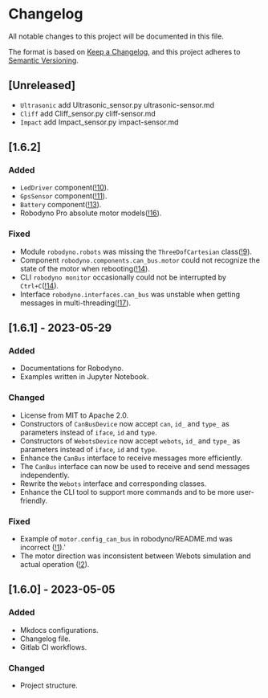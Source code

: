 # Changelog

All notable changes to this project will be documented in this file.

The format is based on [Keep a Changelog](https://keepachangelog.com/en/1.0.0/),
and this project adheres to [Semantic Versioning](https://semver.org/spec/v2.0.0.html).

## [Unreleased]
- `Ultrasonic` add Ultrasonic_sensor.py  ultrasonic-sensor.md
- `Cliff` add Cliff_sensor.py  cliff-sensor.md
- `Impact` add Impact_sensor.py  impact-sensor.md


## [1.6.2]

### Added
- `LedDriver` component([!10](http://101.42.250.169:8081/robodyno/robodyno/-/merge_requests/10)).
- `GpsSensor` component([!11](http://101.42.250.169:8081/robodyno/robodyno/-/merge_requests/11)).
- `Battery` component([!13](http://101.42.250.169:8081/robodyno/robodyno/-/merge_requests/13)).
- Robodyno Pro absolute motor models([!16](http://101.42.250.169:8081/robodyno/robodyno/-/merge_requests/16/commits)).

### Fixed
- Module `robodyno.robots` was missing the `ThreeDofCartesian` class([!9](http://101.42.250.169:8081/robodyno/robodyno/-/merge_requests/9)).
- Component `robodyno.components.can_bus.motor` could not recognize the state of the motor when rebooting([!14](http://101.42.250.169:8081/robodyno/robodyno/-/merge_requests/14)).
- CLI `robodyno monitor` occasionally could not be interrupted by `Ctrl+C`([!14](http://101.42.250.169:8081/robodyno/robodyno/-/merge_requests/14)).
- Interface `robodyno.interfaces.can_bus` was unstable when getting messages in multi-threading([!17](http://101.42.250.169:8081/robodyno/robodyno/-/merge_requests/17)).

## [1.6.1] - 2023-05-29

### Added

- Documentations for Robodyno.
- Examples written in Jupyter Notebook.

### Changed

- License from MIT to Apache 2.0.
- Constructors of `CanBusDevice` now accept `can`, `id_` and `type_` as parameters instead of `iface`, `id` and `type`.
- Constructors of `WebotsDevice` now accept `webots`, `id_` and `type_` as parameters instead of `iface`, `id` and `type`.
- Enhance the `CanBus` interface to receive messages more efficiently.
- The `CanBus` interface can now be used to receive and send messages independently.
- Rewrite the `Webots` interface and corresponding classes.
- Enhance the CLI tool to support more commands and to be more user-friendly.

### Fixed

- Example of `motor.config_can_bus` in robodyno/README.md was incorrect ([!1](http://101.42.250.169:8081/robodyno/robodyno/-/merge_requests/1)).'
- The motor direction was inconsistent between Webots simulation and actual operation ([!2](http://101.42.250.169:8081/robodyno/robodyno/-/merge_requests/2)).

## [1.6.0] - 2023-05-05

### Added

- Mkdocs configurations.
- Changelog file.
- Gitlab CI workflows.

### Changed

- Project structure.
